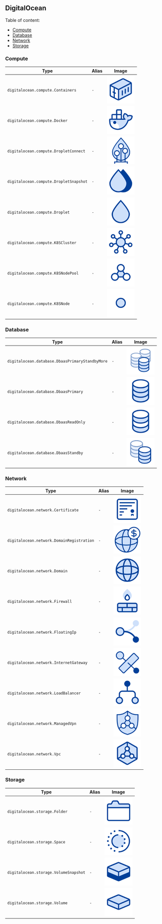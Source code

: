 ## DigitalOcean

Table of content:

* [Compute](#compute)
* [Database](#database)
* [Network](#network)
* [Storage](#storage)

### Compute

| Type                                   | Alias | Image                                                                                        |
|----------------------------------------|-------|----------------------------------------------------------------------------------------------|
| `digitalocean.compute.Containers`      | `-`   | <img width="90" src="../../docs/images/resources/digitalocean/compute/containers.png">       |
| `digitalocean.compute.Docker`          | `-`   | <img width="90" src="../../docs/images/resources/digitalocean/compute/docker.png">           |
| `digitalocean.compute.DropletConnect`  | `-`   | <img width="90" src="../../docs/images/resources/digitalocean/compute/droplet-connect.png">  |
| `digitalocean.compute.DropletSnapshot` | `-`   | <img width="90" src="../../docs/images/resources/digitalocean/compute/droplet-snapshot.png"> |
| `digitalocean.compute.Droplet`         | `-`   | <img width="90" src="../../docs/images/resources/digitalocean/compute/droplet.png">          |
| `digitalocean.compute.K8SCluster`      | `-`   | <img width="90" src="../../docs/images/resources/digitalocean/compute/k8s-cluster.png">      |
| `digitalocean.compute.K8SNodePool`     | `-`   | <img width="90" src="../../docs/images/resources/digitalocean/compute/k8s-node-pool.png">    |
| `digitalocean.compute.K8SNode`         | `-`   | <img width="90" src="../../docs/images/resources/digitalocean/compute/k8s-node.png">         |

### Database

| Type                                            | Alias | Image                                                                                                   |
|-------------------------------------------------|-------|---------------------------------------------------------------------------------------------------------|
| `digitalocean.database.DbaasPrimaryStandbyMore` | `-`   | <img width="90" src="../../docs/images/resources/digitalocean/database/dbaas-primary-standby-more.png"> |
| `digitalocean.database.DbaasPrimary`            | `-`   | <img width="90" src="../../docs/images/resources/digitalocean/database/dbaas-primary.png">              |
| `digitalocean.database.DbaasReadOnly`           | `-`   | <img width="90" src="../../docs/images/resources/digitalocean/database/dbaas-read-only.png">            |
| `digitalocean.database.DbaasStandby`            | `-`   | <img width="90" src="../../docs/images/resources/digitalocean/database/dbaas-standby.png">              |

### Network

| Type                                      | Alias | Image                                                                                           |
|-------------------------------------------|-------|-------------------------------------------------------------------------------------------------|
| `digitalocean.network.Certificate`        | `-`   | <img width="90" src="../../docs/images/resources/digitalocean/network/certificate.png">         |
| `digitalocean.network.DomainRegistration` | `-`   | <img width="90" src="../../docs/images/resources/digitalocean/network/domain-registration.png"> |
| `digitalocean.network.Domain`             | `-`   | <img width="90" src="../../docs/images/resources/digitalocean/network/domain.png">              |
| `digitalocean.network.Firewall`           | `-`   | <img width="90" src="../../docs/images/resources/digitalocean/network/firewall.png">            |
| `digitalocean.network.FloatingIp`         | `-`   | <img width="90" src="../../docs/images/resources/digitalocean/network/floating-ip.png">         |
| `digitalocean.network.InternetGateway`    | `-`   | <img width="90" src="../../docs/images/resources/digitalocean/network/internet-gateway.png">    |
| `digitalocean.network.LoadBalancer`       | `-`   | <img width="90" src="../../docs/images/resources/digitalocean/network/load-balancer.png">       |
| `digitalocean.network.ManagedVpn`         | `-`   | <img width="90" src="../../docs/images/resources/digitalocean/network/managed-vpn.png">         |
| `digitalocean.network.Vpc`                | `-`   | <img width="90" src="../../docs/images/resources/digitalocean/network/vpc.png">                 |

### Storage

| Type                                  | Alias | Image                                                                                       |
|---------------------------------------|-------|---------------------------------------------------------------------------------------------|
| `digitalocean.storage.Folder`         | `-`   | <img width="90" src="../../docs/images/resources/digitalocean/storage/folder.png">          |
| `digitalocean.storage.Space`          | `-`   | <img width="90" src="../../docs/images/resources/digitalocean/storage/space.png">           |
| `digitalocean.storage.VolumeSnapshot` | `-`   | <img width="90" src="../../docs/images/resources/digitalocean/storage/volume-snapshot.png"> |
| `digitalocean.storage.Volume`         | `-`   | <img width="90" src="../../docs/images/resources/digitalocean/storage/volume.png">          |
